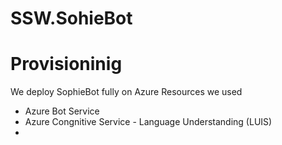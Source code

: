 # SSW.SohieBot

# Provisioninig 
We deploy SophieBot fully on Azure 
Resources we used
- Azure Bot Service
- Azure Congnitive Service - Language Understanding (LUIS)
- 